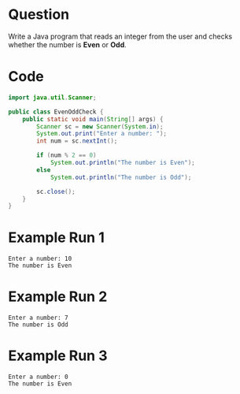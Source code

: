 # Question
Write a Java program that reads an integer from the user and checks whether the number is **Even** or **Odd**.

# Code
```java
import java.util.Scanner;

public class EvenOddCheck {
    public static void main(String[] args) {
        Scanner sc = new Scanner(System.in);
        System.out.print("Enter a number: ");
        int num = sc.nextInt();

        if (num % 2 == 0)
            System.out.println("The number is Even");
        else
            System.out.println("The number is Odd");

        sc.close();
    }
}
```

# Example Run 1
```
Enter a number: 10
The number is Even
```

# Example Run 2
```
Enter a number: 7
The number is Odd
```

# Example Run 3
```
Enter a number: 0
The number is Even
```
